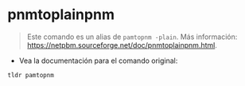 # pnmtoplainpnm

> Este comando es un alias de `pamtopnm -plain`.
> Más información: <https://netpbm.sourceforge.net/doc/pnmtoplainpnm.html>.

- Vea la documentación para el comando original:

`tldr pamtopnm`
